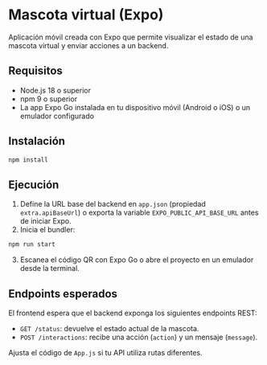 # Mascota virtual (Expo)

Aplicación móvil creada con Expo que permite visualizar el estado de una mascota virtual y enviar acciones a un backend.

## Requisitos

- Node.js 18 o superior
- npm 9 o superior
- La app Expo Go instalada en tu dispositivo móvil (Android o iOS) o un emulador configurado

## Instalación

```bash
npm install
```

## Ejecución

1. Define la URL base del backend en `app.json` (propiedad `extra.apiBaseUrl`) o exporta la variable `EXPO_PUBLIC_API_BASE_URL` antes de iniciar Expo.
2. Inicia el bundler:

```bash
npm run start
```

3. Escanea el código QR con Expo Go o abre el proyecto en un emulador desde la terminal.


## Endpoints esperados

El frontend espera que el backend exponga los siguientes endpoints REST:

- `GET /status`: devuelve el estado actual de la mascota.
- `POST /interactions`: recibe una acción (`action`) y un mensaje (`message`).

Ajusta el código de `App.js` si tu API utiliza rutas diferentes.
